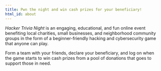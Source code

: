 ```yaml
---
title: Pwn the night and win cash prizes for your beneficiary!
html_id: about
---
```


<dfn>Hacker Trivia Night</dfn> is an engaging, educational, and fun online event benefiting local charities, small businesses, and neighborhood community groups in the form of a beginner-friendly hacking and cybersecurity game that anyone can play.

Form a team with your friends, declare your beneficiary, and log on when the game starts to win cash prizes from a pool of donations that goes to support those in need.
